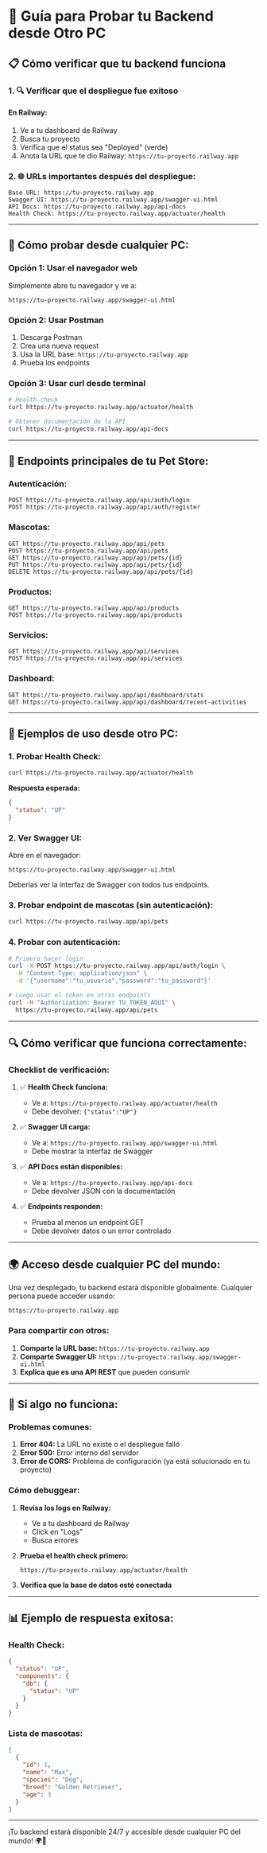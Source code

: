 # 🧪 Guía para Probar tu Backend desde Otro PC

## 📋 Cómo verificar que tu backend funciona

### 1. 🔍 **Verificar que el despliegue fue exitoso**

#### En Railway:
1. Ve a tu dashboard de Railway
2. Busca tu proyecto
3. Verifica que el status sea "Deployed" (verde)
4. Anota la URL que te dio Railway: `https://tu-proyecto.railway.app`

### 2. 🌐 **URLs importantes después del despliegue:**

```
Base URL: https://tu-proyecto.railway.app
Swagger UI: https://tu-proyecto.railway.app/swagger-ui.html
API Docs: https://tu-proyecto.railway.app/api-docs
Health Check: https://tu-proyecto.railway.app/actuator/health
```

---

## 🧪 **Cómo probar desde cualquier PC:**

### **Opción 1: Usar el navegador web**
Simplemente abre tu navegador y ve a:
```
https://tu-proyecto.railway.app/swagger-ui.html
```

### **Opción 2: Usar Postman**
1. Descarga Postman
2. Crea una nueva request
3. Usa la URL base: `https://tu-proyecto.railway.app`
4. Prueba los endpoints

### **Opción 3: Usar curl desde terminal**
```bash
# Health check
curl https://tu-proyecto.railway.app/actuator/health

# Obtener documentación de la API
curl https://tu-proyecto.railway.app/api-docs
```

---

## 🔐 **Endpoints principales de tu Pet Store:**

### **Autenticación:**
```
POST https://tu-proyecto.railway.app/api/auth/login
POST https://tu-proyecto.railway.app/api/auth/register
```

### **Mascotas:**
```
GET https://tu-proyecto.railway.app/api/pets
POST https://tu-proyecto.railway.app/api/pets
GET https://tu-proyecto.railway.app/api/pets/{id}
PUT https://tu-proyecto.railway.app/api/pets/{id}
DELETE https://tu-proyecto.railway.app/api/pets/{id}
```

### **Productos:**
```
GET https://tu-proyecto.railway.app/api/products
POST https://tu-proyecto.railway.app/api/products
```

### **Servicios:**
```
GET https://tu-proyecto.railway.app/api/services
POST https://tu-proyecto.railway.app/api/services
```

### **Dashboard:**
```
GET https://tu-proyecto.railway.app/api/dashboard/stats
GET https://tu-proyecto.railway.app/api/dashboard/recent-activities
```

---

## 📱 **Ejemplos de uso desde otro PC:**

### **1. Probar Health Check:**
```bash
curl https://tu-proyecto.railway.app/actuator/health
```
**Respuesta esperada:**
```json
{
  "status": "UP"
}
```

### **2. Ver Swagger UI:**
Abre en el navegador:
```
https://tu-proyecto.railway.app/swagger-ui.html
```
Deberías ver la interfaz de Swagger con todos tus endpoints.

### **3. Probar endpoint de mascotas (sin autenticación):**
```bash
curl https://tu-proyecto.railway.app/api/pets
```

### **4. Probar con autenticación:**
```bash
# Primero hacer login
curl -X POST https://tu-proyecto.railway.app/api/auth/login \
  -H "Content-Type: application/json" \
  -d '{"username":"tu_usuario","password":"tu_password"}'

# Luego usar el token en otros endpoints
curl -H "Authorization: Bearer TU_TOKEN_AQUI" \
  https://tu-proyecto.railway.app/api/pets
```

---

## 🔍 **Cómo verificar que funciona correctamente:**

### **Checklist de verificación:**

1. ✅ **Health Check funciona:**
   - Ve a: `https://tu-proyecto.railway.app/actuator/health`
   - Debe devolver: `{"status":"UP"}`

2. ✅ **Swagger UI carga:**
   - Ve a: `https://tu-proyecto.railway.app/swagger-ui.html`
   - Debe mostrar la interfaz de Swagger

3. ✅ **API Docs están disponibles:**
   - Ve a: `https://tu-proyecto.railway.app/api-docs`
   - Debe devolver JSON con la documentación

4. ✅ **Endpoints responden:**
   - Prueba al menos un endpoint GET
   - Debe devolver datos o un error controlado

---

## 🌍 **Acceso desde cualquier PC del mundo:**

Una vez desplegado, tu backend estará disponible globalmente. Cualquier persona puede acceder usando:

```
https://tu-proyecto.railway.app
```

### **Para compartir con otros:**
1. **Comparte la URL base:** `https://tu-proyecto.railway.app`
2. **Comparte Swagger UI:** `https://tu-proyecto.railway.app/swagger-ui.html`
3. **Explica que es una API REST** que pueden consumir

---

## 🚨 **Si algo no funciona:**

### **Problemas comunes:**

1. **Error 404:** La URL no existe o el despliegue falló
2. **Error 500:** Error interno del servidor
3. **Error de CORS:** Problema de configuración (ya está solucionado en tu proyecto)

### **Cómo debuggear:**

1. **Revisa los logs en Railway:**
   - Ve a tu dashboard de Railway
   - Click en "Logs"
   - Busca errores

2. **Prueba el health check primero:**
   ```
   https://tu-proyecto.railway.app/actuator/health
   ```

3. **Verifica que la base de datos esté conectada**

---

## 📊 **Ejemplo de respuesta exitosa:**

### **Health Check:**
```json
{
  "status": "UP",
  "components": {
    "db": {
      "status": "UP"
    }
  }
}
```

### **Lista de mascotas:**
```json
[
  {
    "id": 1,
    "name": "Max",
    "species": "Dog",
    "breed": "Golden Retriever",
    "age": 3
  }
]
```

---

¡Tu backend estará disponible 24/7 y accesible desde cualquier PC del mundo! 🌍🚀
